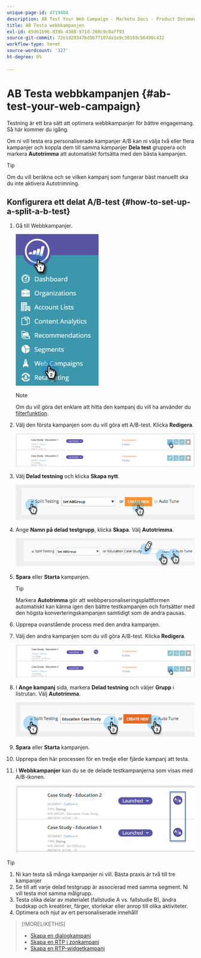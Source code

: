 ```yaml
---
unique-page-id: 4719404
description: AB Test Your Web Campaign - Marketo Docs - Product Documentation
title: AB Testa webbkampanjen
exl-id: 65d61b96-d39b-4388-971d-260c9c0aff93
source-git-commit: 72e1d29347bd5b77107da1e9c30169cb6490c432
workflow-type: tm+mt
source-wordcount: '327'
ht-degree: 0%

---
```


# AB Testa webbkampanjen {#ab-test-your-web-campaign}

Testning är ett bra sätt att optimera webbkampanjer för bättre engagemang. Så här kommer du igång.

Om ni vill testa era personaliserade kampanjer A/B kan ni välja två eller flera kampanjer och koppla dem till samma kampanjer **Dela test** gruppera och markera **Autotrimma** att automatiskt fortsätta med den bästa kampanjen.

>[!TIP]
>
>Om du vill beräkna och se vilken kampanj som fungerar bäst manuellt ska du inte aktivera Autotrimning.

## Konfigurera ett delat A/B-test {#how-to-set-up-a-split-a-b-test}

1. Gå till Webbkampanjer.

   ![](assets/web-campaigns-hand-2.jpg)

   >[!NOTE]
   >
   >Om du vill göra det enklare att hitta den kampanj du vill ha använder du [filterfunktion](/help/marketo/product-docs/web-personalization/working-with-web-campaigns/filter-web-campaigns.md).

1. Välj den första kampanjen som du vill göra ett A/B-test. Klicka **Redigera**.

   ![](assets/image2016-11-4-13-3a46-3a37.png)

1. Välj **Delad testning** och klicka **Skapa nytt**.

   ![](assets/image2014-11-26-16-3a47-3a18.png)

1. Ange **Namn på delad testgrupp**, klicka **Skapa**. Välj **Autotrimma**.

   ![](assets/image2014-11-26-16-3a52-3a24.png)

1. **Spara** eller **Starta** kampanjen.

   >[!TIP]
   >
   >Markera **Autotrimma** gör att webbpersonaliseringsplattformen automatiskt kan känna igen den bättre testkampanjen och fortsätter med den högsta konverteringskampanjen samtidigt som de andra pausas.

1. Upprepa ovanstående process med den andra kampanjen.

1. Välj den andra kampanjen som du vill göra A/B-test. Klicka **Redigera**.

   ![](assets/image2016-11-4-13-3a51-3a39.png)

1. I **Ange kampanj** sida, markera **Delad testning** och väljer **Grupp** i listrutan. Välj **Autotrimma**.

   ![](assets/image2014-11-26-17-3a2-3a17.png)

1. **Spara** eller **Starta** kampanjen.

1. Upprepa den här processen för en tredje eller fjärde kampanj att testa.

1. I **Webbkampanjer** kan du se de delade testkampanjerna som visas med A/B-ikonen.

   ![](assets/image2016-11-4-13-3a55-3a5.png)

>[!TIP]
>
>1. Ni kan testa så många kampanjer ni vill. Bästa praxis är två till tre kampanjer
>1. Se till att varje delad testgrupp är associerad med samma segment. Ni vill testa mot samma målgrupp.
>1. Testa olika delar av materialet (fallstudie A vs. fallstudie B), ändra budskap och kreatörer, färger, storlekar eller anrop till olika aktiviteter.
>1. Optimera och njut av ert personaliserade innehåll!


>[!MORELIKETHIS]
>
>* [Skapa en dialogkampanj](/help/marketo/product-docs/web-personalization/working-with-web-campaigns/create-a-new-dialog-web-campaign.md)
>* [Skapa en RTP i zonkampanj](/help/marketo/product-docs/web-personalization/working-with-web-campaigns/create-a-new-in-zone-web-campaign.md)
>* [Skapa en RTP-widgetkampanj](/help/marketo/product-docs/web-personalization/working-with-web-campaigns/create-a-new-widget-web-campaign.md)

